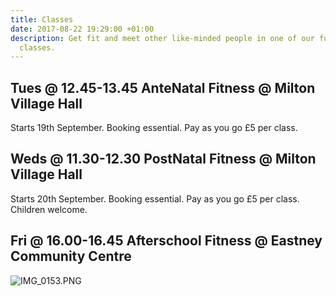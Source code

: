 ```yaml
---
title: Classes
date: 2017-08-22 19:29:00 +01:00
description: Get fit and meet other like-minded people in one of our fun yet effective
  classes.
---
```


## Tues @ 12.45-13.45 AnteNatal Fitness @ Milton Village Hall
Starts 19th September.
Booking essential.
Pay as you go £5 per class.

## Weds @ 11.30-12.30 PostNatal Fitness @ Milton Village Hall
Starts 20th September.
Booking essential.
Pay as you go £5 per class.
Children welcome.

## Fri @ 16.00-16.45 Afterschool Fitness @ Eastney Community Centre
![IMG_0153.PNG](/uploads/IMG_0153.PNG)